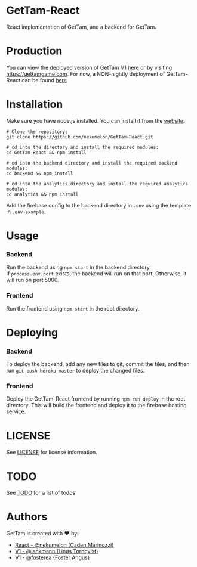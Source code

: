 # GetTam-React

React implementation of GetTam, and a backend for GetTam.

# Production

You can view the deployed version of GetTam V1 [here](https://lankmann.github.io/GetTam) or by visiting https://gettamgame.com. For now, a NON-nightly deployment of GetTam-React can be found [here](https://nekumelon.github.io/GetTam-React)

# Installation

Make sure you have node.js installed. You can install it from the [website](`nodejs.org`).

```
# Clone the repository:
git clone https://github.com/nekumelon/GetTam-React.git

# cd into the directory and install the required modules:
cd GetTam-React && npm install

# cd into the backend directory and install the required backend modules:
cd backend && npm install

# cd into the analytics directory and install the required analytics modules:
cd analytics && npm install
```

Add the firebase config to the backend directory in `.env` using the template in `.env.example`.

# Usage

### Backend

Run the backend using `npm start` in the backend directory. \
If `process.env.port` exists, the backend will run on that port. Otherwise, it will run on port 5000.

### Frontend

Run the frontend using `npm start` in the root directory.

# Deploying

### Backend

To deploy the backend, add any new files to git, commit the files, and then run `git push heroku master` to deploy the changed files.

### Frontend

Deploy the GetTam-React frontend by running `npm run deploy` in the root directory. This will build the frontend and deploy it to the firebase hosting service.

# LICENSE

See [LICENSE](./LICENSE) for license information.

# TODO

See [TODO](./TODO.md) for a list of todos.

# Authors

GetTam is created with ❤️ by:

-   [React - @nekumelon (Caden Marinozzi)](https://github.com/nekumelon)
-   [V1 - @lankmann (Linus Tornqvist)](https://github.com/lankmann)
-   [V1 - @fosterea (Foster Angus)](https://github.com/fosterea)
